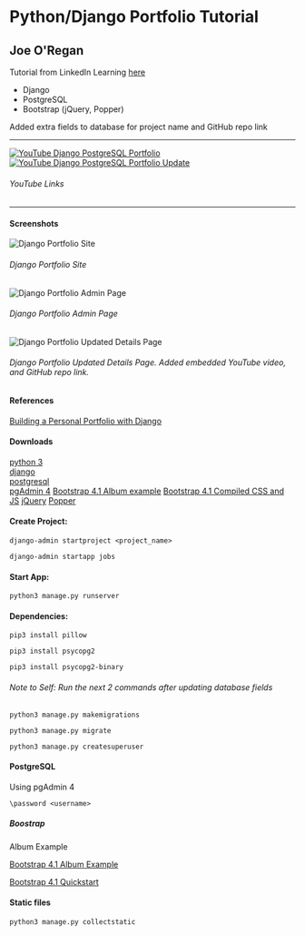 # Python/Django Portfolio Tutorial

## Joe O'Regan

Tutorial from LinkedIn Learning [here](https://www.linkedin.com/learning/building-a-personal-portfolio-with-django/)

- Django
- PostgreSQL
- Bootstrap (jQuery, Popper)

Added extra fields to database for project name and GitHub repo link

---

[![YouTube Django PostgreSQL Portfolio](https://img.youtube.com/vi/9lGoAAfoc3k/default.jpg)](https://youtu.be/9lGoAAfoc3k)
[![YouTube Django PostgreSQL Portfolio Update](https://img.youtube.com/vi/MN3ClQzpw_k/default.jpg)](https://youtu.be/MN3ClQzpw_k)

###### YouTube Links

---

#### Screenshots

![Django Portfolio Site](https://raw.githubusercontent.com/joeaoregan/portfolio-django-py/master/screenshots/site.jpg "Django Portfolio Site")

###### Django Portfolio Site

![Django Portfolio Admin Page](https://raw.githubusercontent.com/joeaoregan/portfolio-django-py/master/screenshots/admin_page.jpg "Django Portfolio Admin Page")

###### Django Portfolio Admin Page

![Django Portfolio Updated Details Page](https://raw.githubusercontent.com/joeaoregan/portfolio-django-py/master/screenshots/details_page.jpg "Django Portfolio Details Page")

###### Django Portfolio Updated Details Page. Added embedded YouTube video, and GitHub repo link.

#### References

[Building a Personal Portfolio with Django](https://www.linkedin.com/learning/building-a-personal-portfolio-with-django/)

#### Downloads

[python 3](https://www.python.org/downloads/)  
[django](https://www.djangoproject.com/download/)  
[postgresql](https://www.postgresql.org/download/)  
[pgAdmin 4](https://www.pgadmin.org/download/)
[Bootstrap 4.1 Album example](https://getbootstrap.com/docs/4.1/examples/album/)
[Bootstrap 4.1 Compiled CSS and JS](https://getbootstrap.com/docs/4.1/getting-started/download/)
[jQuery](https://jquery.com/download/)
[Popper](https://unpkg.com/popper.js@1.16.1/dist/umd/popper.min.js)

#### Create Project:

```console
django-admin startproject <project_name>
```

```console
django-admin startapp jobs
```

#### Start App:

```console
python3 manage.py runserver
```

#### Dependencies:

```console
pip3 install pillow
```

```console
pip3 install psycopg2
```

```console
pip3 install psycopg2-binary
```

###### Note to Self: Run the next 2 commands after updating database fields

```console
python3 manage.py makemigrations
```

```console
python3 manage.py migrate
```

```console
python3 manage.py createsuperuser
```

#### PostgreSQL

Using pgAdmin 4

```console
\password <username>
```

##### Boostrap

Album Example

[Bootstrap 4.1 Album Example](https://getbootstrap.com/docs/4.1/examples/album/)

[Bootstrap 4.1 Quickstart](https://getbootstrap.com/docs/4.1/getting-started/introduction/)

#### Static files

```console
python3 manage.py collectstatic
```
